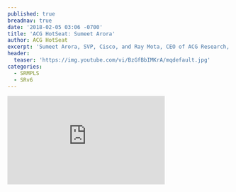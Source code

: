 ```yaml
---
published: true
breadnav: true
date: '2018-02-05 03:06 -0700'
title: 'ACG HotSeat: Sumeet Arora'
author: ACG HotSeat	
excerpt: 'Sumeet Arora, SVP, Cisco, and Ray Mota, CEO of ACG Research, talk about segment routing and how it leverages the distributed intelligence of the network and centralized optimization to enable applications.'
header:
  teaser: 'https://img.youtube.com/vi/BzGfBbIMKrA/mqdefault.jpg'
categories:
  - SRMPLS
  - SRv6
---    
```

       
<iframe width="355" height="200" src="https://www.youtube.com/embed/BzGfBbIMKrA" frameborder="0" allowfullscreen></iframe>
